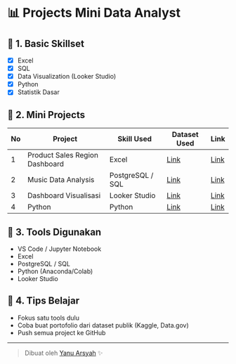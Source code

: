 # 📊 Projects Mini Data Analyst 

## 🔰 1. Basic Skillset
- [x] Excel
- [x] SQL
- [x] Data Visualization (Looker Studio)
- [x] Python
- [x] Statistik Dasar

## 🧪 2. Mini Projects
| No | Project | Skill Used | Dataset Used | Link |
|----|---------|------------|--------------|------|
| 1 | Product Sales Region Dashboard | Excel | [Link](https://excelx.com/practice-data/sales-retail/) | [Link](https://github.com/yanuarsyah/Product-Sales-Region-Dashboard-Data-Analyst-) |
| 2 | Music Data Analysis | PostgreSQL / SQL | [Link](https://www.kaggle.com/datasets/rohitgrewal/spotify-youtube-data/data) | [Link](https://github.com/yanuarsyah/Music-Data-Analyst) |
| 3 | Dashboard Visualisasi | Looker Studio | [Link](#) | [Link](https://github.com/yanuarsyah/Sales-Data-Analysis-2010-2024-in-Looker-Studio) |
| 4 | Python | Python | [Link](#) | [Link](#) |

## 🔧 3. Tools Digunakan
- VS Code / Jupyter Notebook
- Excel
- PostgreSQL / SQL
- Python (Anaconda/Colab)
- Looker Studio

## 🧠 4. Tips Belajar
- Fokus satu tools dulu
- Coba buat portofolio dari dataset publik (Kaggle, Data.gov)
- Push semua project ke GitHub

---

> Dibuat oleh [Yanu Arsyah](https://github.com/YanuArsyah) ✨
